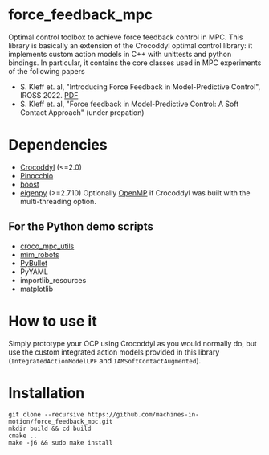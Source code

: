 # force_feedback_mpc
Optimal control toolbox to achieve force feedback control in MPC. This library is basically an extension of the Crocoddyl optimal control library: it implements custom action models in C++ with unittests and python bindings. In particular, it contains the core classes used in MPC experiments of the following papers
- S. Kleff et. al, "Introducing Force Feedback in Model-Predictive Control", IROSS 2022. [PDF](https://hal.science/hal-03594295/document)
- S. Kleff et. al, "Force feedback in Model-Predictive Control: A Soft Contact Approach" (under prepation) 

# Dependencies
- [Crocoddyl](https://github.com/loco-3d/crocoddyl) (<=2.0)
- [Pinocchio](https://github.com/stack-of-tasks/pinocchio)
- [boost](https://www.boost.org/)
- [eigenpy](https://github.com/stack-of-tasks/eigenpy) (>=2.7.10)
Optionally [OpenMP](https://www.openmp.org/) if Crocoddyl was built with the multi-threading option.

## For the Python demo scripts
- [croco_mpc_utils](https://github.com/machines-in-motion/mim_robots)
- [mim_robots](https://github.com/machines-in-motion/mim_robots)
- [PyBullet](https://pybullet.org/wordpress/)  
- PyYAML
- importlib_resources
- matplotlib

# How to use it
Simply prototype your OCP using Crocoddyl as you would normally do, but use the custom integrated action models provided in this library (`IntegratedActionModelLPF` and `IAMSoftContactAugmented`).

# Installation
```
git clone --recursive https://github.com/machines-in-motion/force_feedback_mpc.git
mkdir build && cd build
cmake .. 
make -j6 && sudo make install
```
